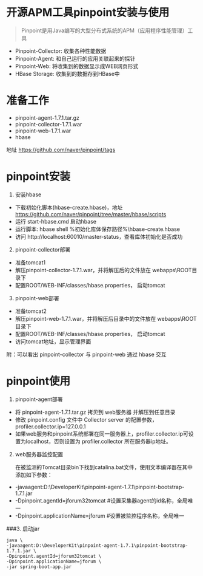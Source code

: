 # 开源APM工具pinpoint安装与使用
> Pinpoint是用Java编写的大型分布式系统的APM（应用程序性能管理）工具

* Pinpoint-Collector: 收集各种性能数据 
* Pinpoint-Agent: 和自己运行的应用关联起来的探针 
* Pinpoint-Web: 将收集到的数据显示成WEB网页形式 
* HBase Storage: 收集到的数据存到HBase中

# 准备工作
* pinpoint-agent-1.7.1.tar.gz
* pinpoint-collector-1.7.1.war
* pinpoint-web-1.7.1.war
* hbase

地址 https://github.com/naver/pinpoint/tags


# pinpoint安装
1. 安装hbase

* 下载初始化脚本(hbase-create.hbase)，地址 https://github.com/naver/pinpoint/tree/master/hbase/scripts
* 运行 start-hbase.cmd 启动hbase
* 运行脚本: hbase shell %初始化库体保存路径%\hbase-create.hbase
* 访问 http://localhost:60010/master-status，查看库体初始化是否成功
  
2. pinpoint-collector部署

* 准备tomcat1
* 解压pinpoint-collector-1.7.1.war，并将解压后的文件放在 webapps\ROOT目录下
* 配置ROOT/WEB-INF/classes/hbase.properties， 启动tomcat

3. pinpoint-web部署

* 准备tomcat2
* 解压pinpoint-web-1.7.1.war，并将解压后目录中的文件放在 webapps\ROOT目录下
* 配置ROOT/WEB-INF/classes/hbase.properties， 启动tomcat
* 访问tomcat地址，显示管理界面

附：可以看出 pinpoint-collector 与 pinpoint-web 通过 hbase 交互


# pinpoint使用
1. pinpoint-agent部署
* 将 pinpoint-agent-1.7.1.tar.gz 拷贝到 web服务器 并解压到任意目录
* 修改 pinpoint.config 文件中 Collector server 的配置参数，profiler.collector.ip=127.0.0.1
* 如果web服务和pinpoint系统部署在同一服务器上，profiler.collector.ip可设置为localhost，否则设置为 profiler.collector 所在服务器ip地址。

2. web服务器监控配置

   在被监测的Tomcat目录bin下找到catalina.bat文件，使用文本编译器在其中添加如下参数：

* -javaagent:D:\DeveloperKit\pinpoint-agent-1.7.1\pinpoint-bootstrap-1.7.1.jar
* -Dpinpoint.agentId=jforum32tomcat  #设置采集器agent的id名称，全局唯一
* -Dpinpoint.applicationName=jforum  #设置被监控程序名称，全局唯一
        

###3. 启动jar
```
java \
-javaagent:D:\DeveloperKit\pinpoint-agent-1.7.1\pinpoint-bootstrap-1.7.1.jar \
-Dpinpoint.agentId=jforum32tomcat \
-Dpinpoint.applicationName=jforum \
-jar spring-boot-app.jar 
```